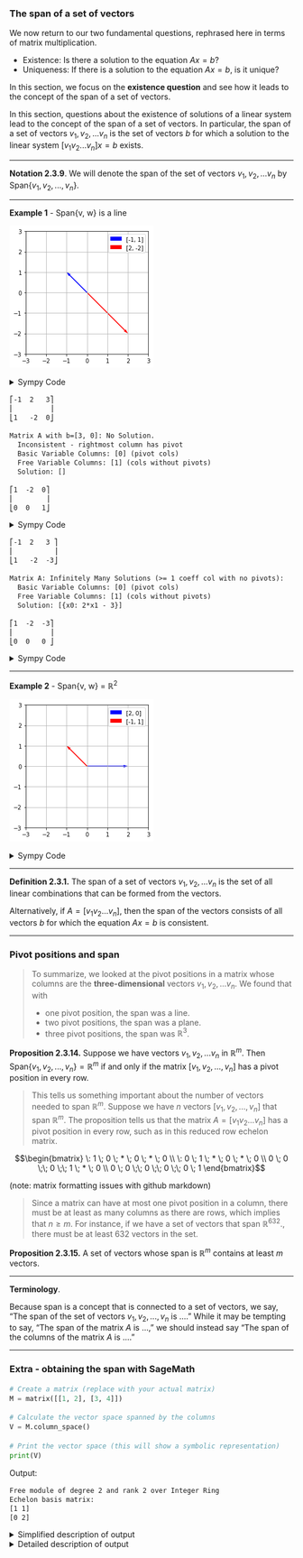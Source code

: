 ### The span of a set of vectors

We now return to our two fundamental questions, rephrased here in terms of matrix multiplication.
- Existence: Is there a solution to the equation $Ax = b$?
- Uniqueness: If there is a solution to the equation $Ax = b$, is it unique?

In this section, we focus on the **existence question** and see how it leads to the concept of the span of a set of vectors.

In this section, questions about the existence of solutions of a linear system lead to the concept of the span of a set of vectors. In particular, the span of a set of vectors $v_1, v_2, ... v_n$ is the set of vectors $b$ for which a solution to the linear system $[ v_1 v_2 ... v_n ]x = b$  exists.


---

**Notation 2.3.9**.  We will denote the span of the set of vectors $v_1, v_2, ... v_n$ by Span$`\{v_1, v_2, ..., v_n\}.`$

---
**Example 1** - Span{v, w} is a line

![Span is a line](../images/span_is_a_line.png)

<details>
 <summary>Sympy Code</summary>
 
```python
import matplotlib.pyplot as plt

# Define the points
points = [[-1, 2], [1, -2]]

# Extract x and y coordinates
x_coords = [point[0] for point in points]
y_coords = [point[1] for point in points]

# Create a figure and axis
fig, ax = plt.subplots()

# Plot arrows from the origin to each point
ax.quiver(0, 0, x_coords[0], y_coords[0], angles='xy', scale_units='xy', scale=1, color='blue', label=points[0])
ax.quiver(0, 0, x_coords[1], y_coords[1], angles='xy', scale_units='xy', scale=1, color='red', label=points[1])

# Set limits
ax.set_xlim([-3, 3])
ax.set_ylim([-3, 3])

# Set aspect ratio
ax.set_aspect('equal')

# Add grid
ax.grid(True)

# Add legend
ax.legend()

# Show plot
plt.show()
```
</details>


```text
⎡-1  2   3⎤
⎢         ⎥
⎣1   -2  0⎦

Matrix A with b=[3, 0]: No Solution.
  Inconsistent - rightmost column has pivot
  Basic Variable Columns: [0] (pivot cols)
  Free Variable Columns: [1] (cols without pivots)
  Solution: []

⎡1  -2  0⎤
⎢        ⎥
⎣0  0   1⎦
```

<details>
 <summary>Sympy Code</summary>
 
```python
 A = Matrix([
    [-1, 2, 3],
    [1, -2, 0],
])

pprint(A)
print()
print("Matrix A with b=[3, 0]:", solution_details(A))
pprint(A.rref()[0])
```

</details>

```text
⎡-1  2   3 ⎤
⎢          ⎥
⎣1   -2  -3⎦

Matrix A: Infinitely Many Solutions (>= 1 coeff col with no pivots):
  Basic Variable Columns: [0] (pivot cols)
  Free Variable Columns: [1] (cols without pivots)
  Solution: [{x0: 2*x1 - 3}]

⎡1  -2  -3⎤
⎢         ⎥
⎣0  0   0 ⎦
```

<details>
 <summary>Sympy Code</summary>
 
```python
A = Matrix([
    [-1, 2, 3],
    [1, -2, -3],
])

pprint(A)
print()
print("Matrix A:", solution_details(A))
pprint(A.rref()[0])
```

</details>

---
**Example 2** - Span{v, w} = $ℝ^2$

![Span is R2](../images/span_is_r2.png)

<details>
 <summary>Sympy Code</summary>
 
```python
import matplotlib.pyplot as plt

# Define the points
points = [[2, 0], [-1, 1]]

# Extract x and y coordinates
x_coords = [point[0] for point in points]
y_coords = [point[1] for point in points]

# Create a figure and axis
fig, ax = plt.subplots()

# Plot arrows from the origin to each point
ax.quiver(0, 0, x_coords[0], y_coords[0], angles='xy', scale_units='xy', scale=1, color='blue', label=points[0])
ax.quiver(0, 0, x_coords[1], y_coords[1], angles='xy', scale_units='xy', scale=1, color='red', label=points[1])

# Set limits
ax.set_xlim([-3, 3])
ax.set_ylim([-3, 3])

# Set aspect ratio
ax.set_aspect('equal')

# Add grid
ax.grid(True)

# Add legend
ax.legend()

# Show plot
plt.show()
```
</details>

---

**Definition 2.3.1.**  The span of a set of vectors $v_1, v_2, ... v_n$ is the set of all linear combinations that can be formed from the vectors.

Alternatively, if  $A = [ v_1 v_2 ... v_n ]$, then the span of the vectors consists of all vectors $b$ for which the equation $Ax = b$ is consistent.

---

### Pivot positions and span

> To summarize, we looked at the pivot positions in a matrix whose columns are the **three-dimensional** vectors $v_1, v_2, ... v_n$. We found that with
> - one pivot position, the span was a line.
> - two pivot positions, the span was a plane.
> - three pivot positions, the span was $`ℝ^3`$.

**Proposition 2.3.14.**  Suppose we have vectors $v_1, v_2, ... v_n$ in $`ℝ^m`$. Then Span$`\{v_1, v_2, ..., v_n\} = ℝ^m`$ if and only if the matrix $[ v_1, v_2, ..., v_n ]$ has a pivot position in every row.

> This tells us something important about the number of vectors needed to span $`ℝ^m`$. Suppose we have $n$ vectors $[ v_1, v_2, ..., v_n ]$ that span $`ℝ^m`$. The proposition tells us that the matrix $A = [ v_1 v_2 ... v_n ]$ has a pivot position in every row, such as in this reduced row echelon matrix.

```math
\begin{bmatrix}
\: 1 \; 0 \; * \; 0 \; * \; 0 \\
\: 0 \; 1 \; * \; 0 \; * \; 0 \\
0 \; 0 \;\;  0 \;\;  1 \; * \; 0 \\ 
0 \; 0 \;\;  0 \;\;  0 \;\;  0 \; 1 
\end{bmatrix}
```
(note: matrix formatting issues with github markdown)

> Since a matrix can have at most one pivot position in a column, there must be at least as many columns as there are rows, which implies that $`n\geq m`$. For instance, if we have a set of vectors that span $`ℝ^{632}`$., there must be at least 632 vectors in the set.


**Proposition 2.3.15.**  A set of vectors whose span is $`ℝ^m`$ contains at least $m$ vectors.

 ---

 **Terminology**.

Because span is a concept that is connected to a set of vectors, we say, “The span of the set of vectors 
$v_1, v_2, ..., v_n$ is ....” While it may be tempting to say, “The span of the matrix $A$ is ...,” we should instead say “The span of the columns of the matrix $A$ is ....”

---

### Extra - obtaining the span with SageMath

```python
# Create a matrix (replace with your actual matrix)
M = matrix([[1, 2], [3, 4]])

# Calculate the vector space spanned by the columns
V = M.column_space()

# Print the vector space (this will show a symbolic representation)
print(V)
```

Output:

```text
Free module of degree 2 and rank 2 over Integer Ring
Echelon basis matrix:
[1 1]
[0 2]
```

<details>
 <summary>Simplified description of output</summary>

When using SageMath to determine the span of a matrix in terms of familiar geometric spaces like R¹ (line) and R² (plane), you can primarily focus on the echelon output. Here's a breakdown of what to look for:

**Echelon Output and Span Interpretation:**

- **Number of Non-Zero Rows:**
    - **Equal to the number of columns:** This suggests the columns might span the entire space (depending on the specific vectors). It could be R¹ (line) for one column, R² (plane) for two columns, or higher dimensional spaces for more columns.
    - **Less than the number of columns:** This indicates the columns don't span the entire space.

- **Zero Rows:**
    - **No zero rows:** This suggests the columns are linearly independent, strengthening the possibility of spanning the entire space based on the number of non-zero rows.
    - **Zero rows:** These rows correspond to columns that are scalar multiples of other columns and don't contribute to the span.

**Example:**

- **Echelon form:**
    ```
    [1 2 0]
    [0 1 3]
    ```
  - **Interpretation:**
    - There are three columns, but only two non-zero rows. This suggests the columns might not span the entire R³ space.
    - No zero rows are present, indicating the two non-zero columns are linearly independent.
  - **Possible Span:** This matrix could potentially span a plane in R³ (though further analysis might be needed).

**Important Note:**

While the echelon form provides valuable clues, it may not always definitively determine the exact geometric space (like R¹ or R²). In some cases, additional properties of the vectors or their coefficients might be necessary for a complete picture.

**Additional Considerations:**

- For numerical matrices, libraries like NumPy use matrix rank as an indicator (rank equal to number of columns suggests potential for spanning the entire space).
- SageMath can provide a more symbolic representation of the vector space spanned by the columns.

I hope this explanation clarifies the role of the echelon output in interpreting the span of a matrix!
</details>

<details>
 <summary>Detailed description of output</summary>

The output from SageMath provides valuable information about the vector space spanned by the columns of your matrix. Here's a breakdown of what each part means:

**Free module of degree 2 and rank 2 over Integer Ring:**

- **Free module:** This indicates that the vector space is a free module, meaning any vector in this space can be uniquely represented as a linear combination of a set of basis vectors with no additional restrictions.
- **Degree 2:** This refers to the dimension of the vector space. In this case, the space has dimension 2, meaning it requires two independent vectors (basis vectors) to span all possible vectors within it. You can think of it as a 2D space.
- **Rank 2:** The rank refers to the number of linearly independent columns in the original matrix. Having a rank of 2 aligns with the degree of 2, suggesting that the two columns of the matrix are independent and sufficient to span the entire 2D space.
- **Over Integer Ring:** This specifies that the coefficients used to combine the basis vectors can be integers.

**Echelon basis matrix:**

  - **[1 1]**
  - **[0 2]:**
 
These rows represent the basis vectors in echelon form. However, SageMath doesn't directly output the actual basis vectors in this case.

**Interpretation:**

The output tells you that the columns of your matrix span a 2D vector space over the integers. In other words, any vector you can create using integer coefficients as weights for the two columns of your matrix will be a valid vector within this 2D space.

**Reconstructing Basis Vectors:**

While SageMath doesn't explicitly show the basis vectors, you can often reconstruct them from the echelon form matrix. However, this might not always be straightforward, especially with more complex matrices. Here's a general approach, but it may not always apply:

1. **Leading Variables:** Look for the columns with leading 1s in the echelon form. These columns correspond to variables that are not dependent on any other variable. In this example, both columns have a leading 1, so both variables are independent.
2. **Basis Vectors:** Set the non-leading variables in each row to 0 and create vectors from the remaining entries. These vectors often (but not always) represent the basis vectors. Here, you would get:
   - Basis vector 1: [1, 0]
   - Basis vector 2: [0, 2]

**Important Caveat:**

This reconstruction of basis vectors based on the echelon form might not always be a perfect representation due to potential row operations performed by SageMath during its internal calculations. It's generally recommended to rely on the information provided by SageMath itself (degree, rank) for interpreting the span of the vector space.

**In summary:**

The SageMath output confirms that the columns of your matrix span a 2D vector space over the integers. You can use this information to understand the range of vectors that can be formed from linear combinations of the columns and the overall dimensionality of the space spanned by the matrix.

</details>

